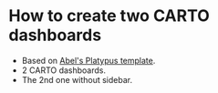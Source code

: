# How to create two CARTO dashboards

* Based on [Abel's Platypus template](https://github.com/CartoDB/platypus).
* 2 CARTO dashboards.
* The 2nd one without sidebar.
